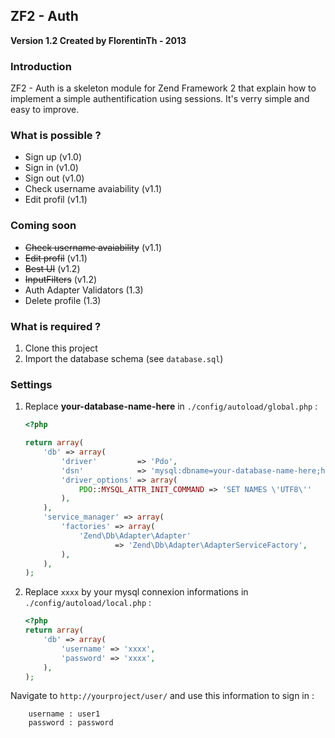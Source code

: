 ## ZF2 - Auth
**Version 1.2 Created by FlorentinTh - 2013**

### Introduction

ZF2 - Auth is a skeleton module for Zend Framework 2 that explain how to implement a simple authentification using sessions.
It's verry simple and easy to improve.

### What is possible ?
 
* Sign up (v1.0)
* Sign in (v1.0)
* Sign out (v1.0)
* Check username avaiability (v1.1)
* Edit profil (v1.1)

### Coming soon

* ~~Check username avaiability~~ (v1.1)
* ~~Edit profil~~ (v1.1)
* ~~Best UI~~ (v1.2)
* ~~InputFilters~~ (v1.2)
* Auth Adapter Validators (1.3)
* Delete profile (1.3)

### What is required ?

1. Clone this project
2. Import the database schema (see `database.sql`)

### Settings

1. Replace __your-database-name-here__ in `./config/autoload/global.php` :
	```php
    <?php

	return array(
	    'db' => array(
	        'driver'         => 'Pdo',
	        'dsn'            => 'mysql:dbname=your-database-name-here;host=localhost',
	        'driver_options' => array(
	            PDO::MYSQL_ATTR_INIT_COMMAND => 'SET NAMES \'UTF8\''
	        ),
	    ),
	    'service_manager' => array(
	        'factories' => array(
	            'Zend\Db\Adapter\Adapter'
	                    => 'Zend\Db\Adapter\AdapterServiceFactory',
	        ),
	    ),
	);
	```

2. Replace `xxxx` by your mysql connexion informations in `./config/autoload/local.php` :
	```php
	<?php
	return array(
	    'db' => array(
	        'username' => 'xxxx',
	        'password' => 'xxxx',
	    ),
	);
	```

Navigate to `http://yourproject/user/` and use this information to sign in :
	
		username : user1
		password : password